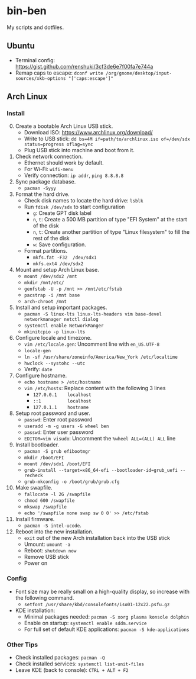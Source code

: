 # bin-ben
My scripts and dotfiles.

## Ubuntu
* Terminal config:
<https://gist.github.com/renshuki/3cf3de6e7f00fa7e744a>
* Remap caps to escape: 
`dconf write /org/gnome/desktop/input-sources/xkb-options "['caps:escape']"`

## Arch Linux

### Install
0. Create a bootable Arch Linux USB stick.
    * Download ISO: <https://www.archlinux.org/download/>
    * Write to USB stick: `dd bs=4M if=path/to/archlinux.iso of=/dev/sdx status=progress oflag=sync`
    * Plug USB stick into machine and boot from it.
1. Check network connection.
    * Ethernet should work by default.
    * For Wi-Fi: `wifi-menu`
    * Verify connection: `ip addr`, `ping 8.8.8.8`
2. Sync package database.
    * `pacman -Syyy`
3. Format the hard drive.
    * Check disk names to locate the hard drive: `lsblk`
    * Run `fdisk /dev/sdx` to start configuration
        * `g`: Create GPT disk label
        * `n`, `t`: Create a 500 MB partition of type "EFI System" at the start of the disk
        * `n`, `t`: Create another partition of type "Linux filesystem" to fill the rest of the disk
        * `w`: Save configuration.
    * Format partitions.
        * `mkfs.fat -F32  /dev/sdx1`
        * `mkfs.ext4 /dev/sdx2`
4. Mount and setup Arch Linux base.
    * `mount /dev/sdx2 /mnt`
    * `mkdir /mnt/etc/`
    * `genfstab -U -p /mnt >> /mnt/etc/fstab`
    * `pacstrap -i /mnt base`
    * `arch-chroot /mnt`
5. Install and setup important packages.
    * `pacman -S linux-lts linux-lts-headers vim base-devel networkmanager netctl dialog`
    * `systemctl enable NetworkManger`
    * `mkinitcpio -p linux-lts`
6. Configure locale and timezone.
    * `vim /etc/locale.gen`: Uncomment line with `en_US.UTF-8`
    * `locale-gen`
    * `ln -sf /usr/share/zoneinfo/America/New_York /etc/localtime`
    * `hwclock --systohc --utc`
    * Verify: `date`
7. Configure hostname.
    * `echo hostname > /etc/hostname`
    * `vim /etc/hosts`: Replace content with the following 3 lines
        * `127.0.0.1	localhost`
        * `::1		    localhost`
        * `127.0.1.1    hostname`
8. Setup root password and user.
    * `passwd`: Enter root password
    * `useradd -m -g users -G wheel ben`
    * `passwd`: Enter user password
    * `EDITOR=vim visudo`: Uncomment the `%wheel ALL=(ALL) ALL` line
9. Install bootloader.
    * `pacman -S grub efibootmgr`
    * `mkdir /boot/EFI`
    * `mount /dev/sdx1 /boot/EFI`
    * `grub-install --target=x86_64-efi --bootloader-id=grub_uefi --recheck`
    * `grub-mkconfig -o /boot/grub/grub.cfg`
10. Make swapfile.
    * `fallocate -l 2G /swapfile`
    * `chmod 600 /swapfile`
    * `mkswap /swapfile`
    * `echo '/swapfile none swap sw 0 0' >> /etc/fstab`
11. Install firmware.
    * `pacman -S intel-ucode`.
12. Reboot into the new installation.
    * `exit` out of the new Arch installation back into the USB stick
    * Umount: `umount -a`
    * Reboot: `shutdown now`
    * Remove USB stick
    * Power on

### Config
* Font size may be really small on a high-quality display, so increase with the following command.
    * `setfont /usr/share/kbd/consolefonts/iso01-12x22.psfu.gz`
* KDE installation:
    * Minimal packages needed: `pacman -S xorg plasma konsole dolphin`
    * Enable on startup: `systemctl enable sddm.service`
    * For full set of default KDE applications: `pacman -S kde-applications`

### Other Tips
* Check installed packages: `pacman -Q`
* Check installed services: `systemctl list-unit-files`
* Leave KDE (back to console): `CTRL + ALT + F2`
